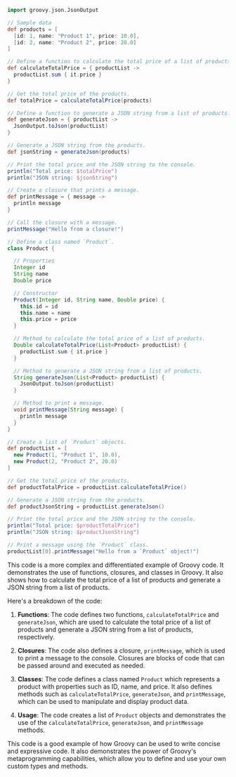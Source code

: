 ```groovy
import groovy.json.JsonOutput

// Sample data
def products = [
  [id: 1, name: "Product 1", price: 10.0],
  [id: 2, name: "Product 2", price: 20.0]
]

// Define a function to calculate the total price of a list of products.
def calculateTotalPrice = { productList ->
  productList.sum { it.price }
}

// Get the total price of the products.
def totalPrice = calculateTotalPrice(products)

// Define a function to generate a JSON string from a list of products.
def generateJson = { productList ->
  JsonOutput.toJson(productList)
}

// Generate a JSON string from the products.
def jsonString = generateJson(products)

// Print the total price and the JSON string to the console.
println("Total price: $totalPrice")
println("JSON string: $jsonString")

// Create a closure that prints a message.
def printMessage = { message ->
  println message
}

// Call the closure with a message.
printMessage("Hello from a closure!")

// Define a class named `Product`.
class Product {

  // Properties
  Integer id
  String name
  Double price

  // Constructor
  Product(Integer id, String name, Double price) {
    this.id = id
    this.name = name
    this.price = price
  }

  // Method to calculate the total price of a list of products.
  Double calculateTotalPrice(List<Product> productList) {
    productList.sum { it.price }
  }

  // Method to generate a JSON string from a list of products.
  String generateJson(List<Product> productList) {
    JsonOutput.toJson(productList)
  }

  // Method to print a message.
  void printMessage(String message) {
    println message
  }
}

// Create a list of `Product` objects.
def productList = [
  new Product(1, "Product 1", 10.0),
  new Product(2, "Product 2", 20.0)
]

// Get the total price of the products.
def productTotalPrice = productList.calculateTotalPrice()

// Generate a JSON string from the products.
def productJsonString = productList.generateJson()

// Print the total price and the JSON string to the console.
println("Total price: $productTotalPrice")
println("JSON string: $productJsonString")

// Print a message using the `Product` class.
productList[0].printMessage("Hello from a `Product` object!")
```

This code is a more complex and differentiated example of Groovy code. It demonstrates the use of functions, closures, and classes in Groovy. It also shows how to calculate the total price of a list of products and generate a JSON string from a list of products.

Here's a breakdown of the code:

1. **Functions**: The code defines two functions, `calculateTotalPrice` and `generateJson`, which are used to calculate the total price of a list of products and generate a JSON string from a list of products, respectively.

2. **Closures**: The code also defines a closure, `printMessage`, which is used to print a message to the console. Closures are blocks of code that can be passed around and executed as needed.

3. **Classes**: The code defines a class named `Product` which represents a product with properties such as ID, name, and price. It also defines methods such as `calculateTotalPrice`, `generateJson`, and `printMessage`, which can be used to manipulate and display product data.

4. **Usage**: The code creates a list of `Product` objects and demonstrates the use of the `calculateTotalPrice`, `generateJson`, and `printMessage` methods.

This code is a good example of how Groovy can be used to write concise and expressive code. It also demonstrates the power of Groovy's metaprogramming capabilities, which allow you to define and use your own custom types and methods.